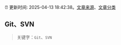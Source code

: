 :alarm_clock: 更新时间: 2025-04-13 18:42:38。[文章来源](/README.md)、[文章分类](/TAGS.md)

## Git、SVN


> 关键字：`Git`、`SVN`




